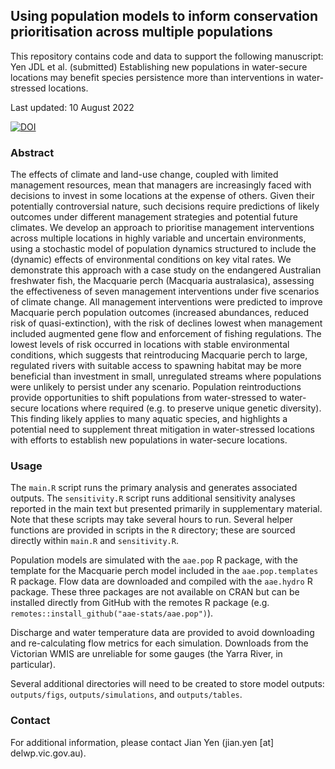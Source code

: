 ## Using population models to inform conservation prioritisation across multiple populations

This repository contains code and data to support the following manuscript:
Yen JDL et al. (submitted) Establishing new populations in water-secure locations may benefit species persistence more than interventions in water-stressed locations.

Last updated: 10 August 2022

[![DOI](https://zenodo.org/badge/DOI/10.5281/zenodo.6978840.svg)](https://zenodo.org/badge/DOI/10.5281/zenodo.6978840.svg)


### Abstract

The effects of climate and land-use change, coupled with limited management resources, mean that managers are increasingly faced with decisions to invest in some locations at the expense of others. Given their potentially controversial nature, such decisions require predictions of likely outcomes under different management strategies and potential future climates. We develop an approach to prioritise management interventions across multiple locations in highly variable and uncertain environments, using a stochastic model of population dynamics structured to include the (dynamic) effects of environmental conditions on key vital rates. We demonstrate this approach with a case study on the endangered Australian freshwater fish, the Macquarie perch (Macquaria australasica), assessing the effectiveness of seven management interventions under five scenarios of climate change. All management interventions were predicted to improve Macquarie perch population outcomes (increased abundances, reduced risk of quasi-extinction), with the risk of declines lowest when management included augmented gene flow and enforcement of fishing regulations. The lowest levels of risk occurred in locations with stable environmental conditions, which suggests that reintroducing Macquarie perch to large, regulated rivers with suitable access to spawning habitat may be more beneficial than investment in small, unregulated streams where populations were unlikely to persist under any scenario. Population reintroductions provide opportunities to shift populations from water-stressed to water-secure locations where required (e.g. to preserve unique genetic diversity). This finding likely applies to many aquatic species, and highlights a potential need to supplement threat mitigation in water-stressed locations with efforts to establish new populations in water-secure locations.


### Usage

The `main.R` script runs the primary analysis and generates associated outputs. The `sensitivity.R` script runs additional sensitivity analyses reported in the main text but presented primarily in supplementary material. Note that these scripts may take several hours to run. Several helper functions are provided in scripts in the `R` directory; these are sourced directly within `main.R` and `sensitivity.R`.

Population models are simulated with the `aae.pop` R package, with the template for the Macquarie perch model included in the `aae.pop.templates` R package. Flow data are downloaded and compiled with the `aae.hydro` R package. These three packages are not available on CRAN but can be installed directly from GitHub with the remotes R package (e.g. `remotes::install_github("aae-stats/aae.pop")`). 

Discharge and water temperature data are provided to avoid downloading and re-calculating flow metrics for each simulation. Downloads from the Victorian WMIS are unreliable for some gauges (the Yarra River, in particular).

Several additional directories will need to be created to store model outputs: `outputs/figs`, `outputs/simulations`, and `outputs/tables`.


### Contact

For additional information, please contact Jian Yen (jian.yen [at] delwp.vic.gov.au).

